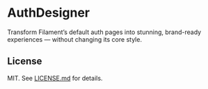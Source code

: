 # AuthDesigner

Transform Filament’s default auth pages into stunning, brand-ready experiences — without changing its core style.

## License

MIT. See [LICENSE.md](LICENSE.md) for details.